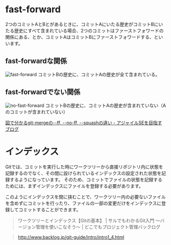 fast-forward
======

2つのコミットAとBとがあるときに、コミットAにいたる歴史がコミットBにいたる歴史にすべて含まれている場合、2つのコミットはファーストフォワードの関係にある、とか、コミットAはコミットBにファーストフォワードする、といいます。


## fast-forwardな関係
![fast-forward](http://cdn-ak.f.st-hatena.com/images/fotolife/s/sinsoku/20111025/20111025074941.png)
コミットBの歴史に、コミットAの歴史が全て含まれている。

## fast-forwardでない関係
![no-fast-forward](http://cdn-ak.f.st-hatena.com/images/fotolife/s/sinsoku/20111025/20111025074946.png)
コミットBの歴史に、コミットAの歴史が含まれていない（Aのコミットが含まれていない）


[ 図で分かるgit-mergeの--ff, --no-ff, --squashの違い - アジャイルSEを目指すブログ](http://d.hatena.ne.jp/sinsoku/20111025/1319497900)


インデックス
=====
Gitでは、コミットを実行した時にワークツリーから直接リポジトリ内に状態を記録するのでなく、その間に設けられているインデックスの設定された状態を記録するようになっています。
そのため、コミットでファイルの状態を記録するためには、まずインデックスにファイルを登録する必要があります。

このようにインデックスを間に挟むことで、ワークツリー内の必要ないファイルを含めずにコミットを行ったり、ファイルの一部の変更だけをインデックスに登録してコミットすることができます。


> ワークツリーとインデックス【Gitの基本】 | サルでもわかるGit入門 〜バージョン管理を使いこなそう〜 | どこでもプロジェクト管理バックログ


> http://www.backlog.jp/git-guide/intro/intro1_4.html

